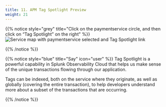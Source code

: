 ```yaml
---
title: 11. APM Tag Spotlight Preview
weight: 21
---
```


{{% notice style="grey" title="Click on the paymentservice circle, and then click on “Tag Spotlight” on the right" %}}
![Service map with paymentservice selected and Tag Spotlight link](../img/paymentservice.png?width=50vw)

{{% /notice %}}

{{% notice style="blue" title="Say" icon="user" %}}
Tag Spotlight is a powerful capability in Splunk Observability Cloud that helps us make sense of the unique transactions flowing through our application.

Tags can be indexed, both on the service where they originate, as well as globally (covering the entire transaction), to help developers understand more about a subset of the transactions that are occurring.

{{% /notice %}}
